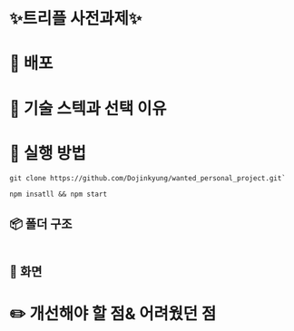 # ✨트리플 사전과제✨

# 🚀 배포

<!-- [![Netlify Status](https://api.netlify.com/api/v1/badges/8c963488-351b-41d4-9152-60535ac564b2/deploy-status)]() -->

# 🔧 기술 스텍과 선택 이유

<!-- - Typescript: 타입 안정성을 통해 에러나 버그를 줄일 수 있기 때문에 선택하였습니다.

- React:

- scss: -->

# 📌 실행 방법

```
git clone https://github.com/Dojinkyung/wanted_personal_project.git`

```

```
npm insatll && npm start

```

## 📦 폴더 구조

```sh

```

## 📸 화면

# ✏️ 개선해야 할 점& 어려웠던 점
